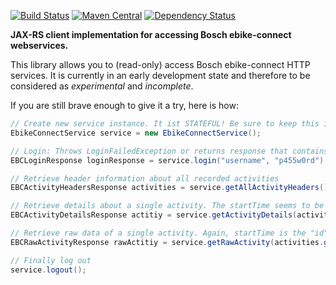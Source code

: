 [![Build Status](https://travis-ci.org/cgiesche/ebikeconnect-api.svg?branch=master)](https://travis-ci.org/cgiesche/ebikeconnect-api) [![Maven Central](https://maven-badges.herokuapp.com/maven-central/de.perdoctus/ebikeconnect-api/badge.svg)](http://search.maven.org/#search%7Cga%7C1%7Cg%3A%22de.perdoctus%22%20AND%20a%3A%22ebikeconnect-api%22) [![Dependency Status](https://www.versioneye.com/user/projects/57136231fcd19a00454411cd/badge.svg?style=flat)](https://www.versioneye.com/user/projects/57136231fcd19a00454411cd)

**JAX-RS client implementation for accessing Bosch ebike-connect webservices.**

This library allows you to (read-only) access Bosch ebike-connect HTTP services. It is currently in an early development state and therefore to be considered as *experimental* and *incomplete*.

If you are still brave enough to give it a try, here is how:

```java
// Create new service instance. It ist STATEFUL! Be sure to keep this instance.
EbikeConnectService service = new EbikeConnectService();

// Login: Throws LoginFailedException or returns response that contains user details.
EBCLoginResponse loginResponse = service.login("username", "p455w0rd");

// Retrieve header information about all recorded activities
EBCActivityHeadersResponse activities = service.getAllActivityHeaders();

// Retrieve details about a single activity. The startTime seems to be a kind of primary key for activities...
EBCActivityDetailsResponse actitiy = service.getActivityDetails(activities.get(0).getStartTime());

// Retrieve raw data of a single activity. Again, startTime is the "id"...
EBCRawActivityResponse rawActitiy = service.getRawActivity(activities.get(0).getStartTime());

// Finally log out
service.logout();
```
